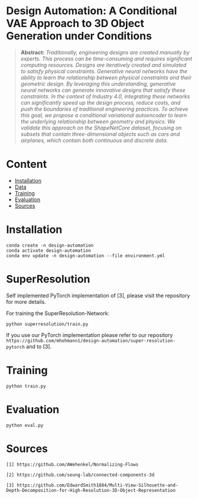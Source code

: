 # Design Automation: A Conditional VAE Approach to 3D Object Generation under Conditions

> **Abstract:** *Traditionally, engineering designs are created manually by experts. This process can be time-consuming and requires significant computing resources. Designs are iteratively created and simulated to satisfy physical constraints. Generative neural networks have the ability to learn the relationship between physical constraints and their geometric design. By leveraging this understanding, generative neural networks can generate innovative designs that satisfy these constraints. In the context of Industry 4.0, integrating these networks can significantly speed up the design process, reduce costs, and push the boundaries of traditional engineering practices. To achieve this goal, we propose a conditional variational autoencoder to learn the underlying relationship between geometry and physics. We validate this approach on the ShapeNetCore dataset, focusing on subsets that contain three-dimensional objects such as cars and airplanes, which contain both continuous and discrete data.*

# Content
- [Installation](#installation)
- [Data](#data)
- [Training](#training)
- [Evaluation](#evaluation)
- [Sources](#sources)

# Installation

```
conda create -n design-automation
conda activate design-automation
conda env update -n design-automation --file environment.yml
```

# SuperResolution

Self implemented PyTorch implementation of [3], please visit the repository for more details.

For training the SuperResolution-Network:

```
python superresolution/train.py
```
If you use our PyTorch implementation please refer to our repository `https://github.com/mhohmann1/design-automation/super-resolution-pytorch` and to [3].

# Training

```
python train.py
```

# Evaluation

```
python eval.py
```

# Sources

`[1] https://github.com/AWehenkel/Normalizing-Flows`

`[2] https://github.com/seung-lab/connected-components-3d`

`[3] https://github.com/EdwardSmith1884/Multi-View-Silhouette-and-Depth-Decomposition-for-High-Resolution-3D-Object-Representation`

